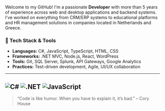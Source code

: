 
Welcome to my GitHub! I'm a passionate **Developer** with more than 5 years of experience across web and desktop applications and backend systems. I've worked on everything from CRM/ERP systems to educational platforms and HR management solutions in companies located in Netherlands and Greece.

### 🧰 Tech Stack & Tools
- **Languages:** C#, JavaScript, TypeScript, HTML, CSS
- **Frameworks:** .NET MVC, Node.js, React, WordPress
- **Tools:** Git, SQL Server, Splunk, API Gateways, Google Analytics
- **Practices:** Test-driven development, Agile, UI/UX collaboration

---
![C#](https://img.shields.io/badge/C%23-239120?style=flat&logo=c-sharp&logoColor=white)
![.NET](https://img.shields.io/badge/.NET-512BD4?style=flat&logo=dotnet&logoColor=white)
![JavaScript](https://img.shields.io/badge/JavaScript-F7DF1E?style=flat&logo=javascript&logoColor=black)
---


> “Code is like humor. When you have to explain it, it’s bad.” – Cory House

